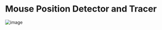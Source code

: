 # Mouse Position Detector and Tracer
![image](https://user-images.githubusercontent.com/99108598/233160914-49cec567-0711-4659-b2ad-ff4323a7fb56.png)
